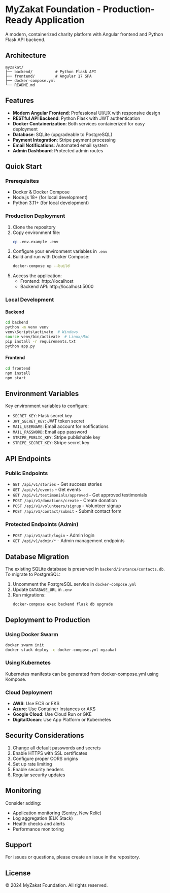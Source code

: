 # MyZakat Foundation - Production-Ready Application

A modern, containerized charity platform with Angular frontend and Python Flask API backend.

## Architecture

```
myzakat/
├── backend/          # Python Flask API
├── frontend/         # Angular 17 SPA
├── docker-compose.yml
└── README.md
```

## Features

- **Modern Angular Frontend**: Professional UI/UX with responsive design
- **RESTful API Backend**: Python Flask with JWT authentication
- **Docker Containerization**: Both services containerized for easy deployment
- **Database**: SQLite (upgradeable to PostgreSQL)
- **Payment Integration**: Stripe payment processing
- **Email Notifications**: Automated email system
- **Admin Dashboard**: Protected admin routes

## Quick Start

### Prerequisites
- Docker & Docker Compose
- Node.js 18+ (for local development)
- Python 3.11+ (for local development)

### Production Deployment

1. Clone the repository
2. Copy environment file:
   ```bash
   cp .env.example .env
   ```
3. Configure your environment variables in `.env`
4. Build and run with Docker Compose:
   ```bash
   docker-compose up --build
   ```
5. Access the application:
   - Frontend: http://localhost
   - Backend API: http://localhost:5000

### Local Development

#### Backend
```bash
cd backend
python -m venv venv
venv\Scripts\activate  # Windows
source venv/bin/activate  # Linux/Mac
pip install -r requirements.txt
python app.py
```

#### Frontend
```bash
cd frontend
npm install
npm start
```

## Environment Variables

Key environment variables to configure:

- `SECRET_KEY`: Flask secret key
- `JWT_SECRET_KEY`: JWT token secret
- `MAIL_USERNAME`: Email account for notifications
- `MAIL_PASSWORD`: Email app password
- `STRIPE_PUBLIC_KEY`: Stripe publishable key
- `STRIPE_SECRET_KEY`: Stripe secret key

## API Endpoints

### Public Endpoints
- `GET /api/v1/stories` - Get success stories
- `GET /api/v1/events` - Get events
- `GET /api/v1/testimonials/approved` - Get approved testimonials
- `POST /api/v1/donations/create` - Create donation
- `POST /api/v1/volunteers/signup` - Volunteer signup
- `POST /api/v1/contact/submit` - Submit contact form

### Protected Endpoints (Admin)
- `POST /api/v1/auth/login` - Admin login
- `GET /api/v1/admin/*` - Admin management endpoints

## Database Migration

The existing SQLite database is preserved in `backend/instance/contacts.db`. To migrate to PostgreSQL:

1. Uncomment the PostgreSQL service in `docker-compose.yml`
2. Update `DATABASE_URL` in `.env`
3. Run migrations:
   ```bash
   docker-compose exec backend flask db upgrade
   ```

## Deployment to Production

### Using Docker Swarm
```bash
docker swarm init
docker stack deploy -c docker-compose.yml myzakat
```

### Using Kubernetes
Kubernetes manifests can be generated from docker-compose.yml using Kompose.

### Cloud Deployment
- **AWS**: Use ECS or EKS
- **Azure**: Use Container Instances or AKS
- **Google Cloud**: Use Cloud Run or GKE
- **DigitalOcean**: Use App Platform or Kubernetes

## Security Considerations

1. Change all default passwords and secrets
2. Enable HTTPS with SSL certificates
3. Configure proper CORS origins
4. Set up rate limiting
5. Enable security headers
6. Regular security updates

## Monitoring

Consider adding:
- Application monitoring (Sentry, New Relic)
- Log aggregation (ELK Stack)
- Health checks and alerts
- Performance monitoring

## Support

For issues or questions, please create an issue in the repository.

## License

© 2024 MyZakat Foundation. All rights reserved.